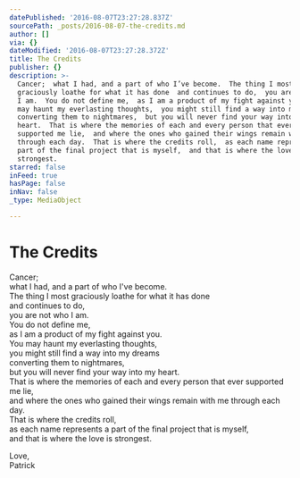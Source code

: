 ```yaml
---
datePublished: '2016-08-07T23:27:28.837Z'
sourcePath: _posts/2016-08-07-the-credits.md
author: []
via: {}
dateModified: '2016-08-07T23:27:28.372Z'
title: The Credits
publisher: {}
description: >-
  Cancer;  what I had, and a part of who I’ve become.  The thing I most
  graciously loathe for what it has done  and continues to do,  you are not who
  I am.  You do not define me,  as I am a product of my fight against you.  You
  may haunt my everlasting thoughts,  you might still find a way into my dreams 
  converting them to nightmares,  but you will never find your way into my
  heart.  That is where the memories of each and every person that ever
  supported me lie,  and where the ones who gained their wings remain with me
  through each day.  That is where the credits roll,  as each name represents a
  part of the final project that is myself,  and that is where the love is
  strongest.
starred: false
inFeed: true
hasPage: false
inNav: false
_type: MediaObject

---
```

# The Credits

Cancer;  
what I had, and a part of who I've become.  
The thing I most graciously loathe for what it has done  
and continues to do,  
you are not who I am.  
You do not define me,  
as I am a product of my fight against you.  
You may haunt my everlasting thoughts,  
you might still find a way into my dreams  
converting them to nightmares,  
but you will never find your way into my heart.  
That is where the memories of each and every person that ever supported me lie,  
and where the ones who gained their wings remain with me through each day.  
That is where the credits roll,  
as each name represents a part of the final project that is myself,  
and that is where the love is strongest.

Love,  
Patrick